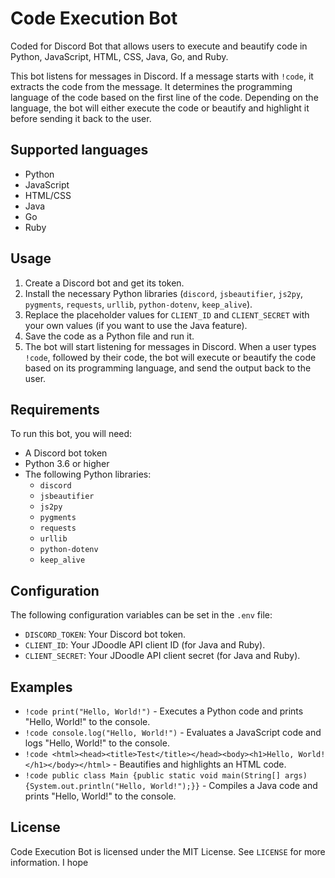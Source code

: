 # Code Execution Bot
Coded for Discord Bot that allows users to execute and beautify code in Python, JavaScript, HTML, CSS, Java, Go, and Ruby.


This bot listens for messages in Discord. If a message starts with `!code`, it extracts the code from the message. It determines the programming language of the code based on the first line of the code. Depending on the language, the bot will either execute the code or beautify and highlight it before sending it back to the user.

## Supported languages

- Python
- JavaScript
- HTML/CSS
- Java
- Go
- Ruby

## Usage

1. Create a Discord bot and get its token.
2. Install the necessary Python libraries (`discord`, `jsbeautifier`, `js2py`, `pygments`, `requests`, `urllib`, `python-dotenv`, `keep_alive`).
3. Replace the placeholder values for `CLIENT_ID` and `CLIENT_SECRET` with your own values (if you want to use the Java feature).
4. Save the code as a Python file and run it.
5. The bot will start listening for messages in Discord. When a user types `!code`, followed by their code, the bot will execute or beautify the code based on its programming language, and send the output back to the user.

## Requirements

To run this bot, you will need:

- A Discord bot token
- Python 3.6 or higher
- The following Python libraries:
  - `discord`
  - `jsbeautifier`
  - `js2py`
  - `pygments`
  - `requests`
  - `urllib`
  - `python-dotenv`
  - `keep_alive`

## Configuration

The following configuration variables can be set in the `.env` file:

- `DISCORD_TOKEN`: Your Discord bot token.
- `CLIENT_ID`: Your JDoodle API client ID (for Java and Ruby).
- `CLIENT_SECRET`: Your JDoodle API client secret (for Java and Ruby).

## Examples

- `!code print("Hello, World!")` - Executes a Python code and prints "Hello, World!" to the console.
- `!code console.log("Hello, World!")` - Evaluates a JavaScript code and logs "Hello, World!" to the console.
- `!code <html><head><title>Test</title></head><body><h1>Hello, World!</h1></body></html>` - Beautifies and highlights an HTML code.
- `!code public class Main {public static void main(String[] args) {System.out.println("Hello, World!");}}` - Compiles a Java code and prints "Hello, World!" to the console.

## License

Code Execution Bot is licensed under the MIT License. See `LICENSE` for more information.
I hope 
